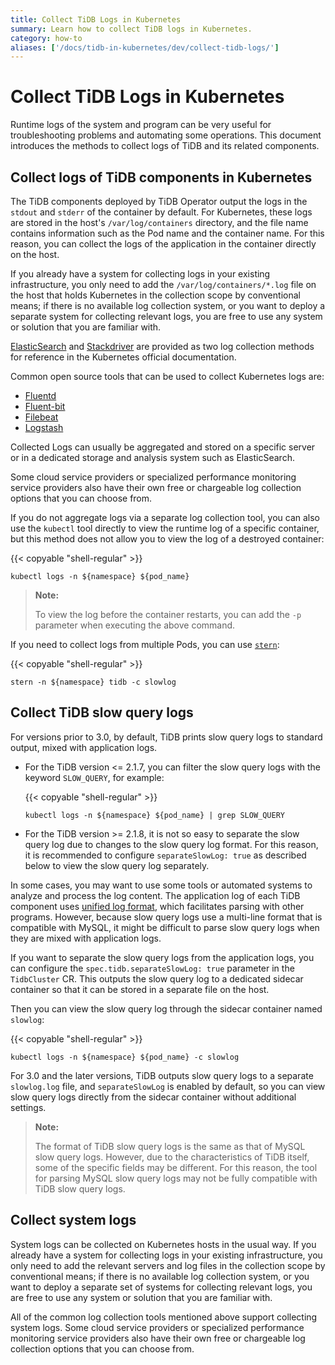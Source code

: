 ```yaml
---
title: Collect TiDB Logs in Kubernetes
summary: Learn how to collect TiDB logs in Kubernetes.
category: how-to
aliases: ['/docs/tidb-in-kubernetes/dev/collect-tidb-logs/']
---
```


# Collect TiDB Logs in Kubernetes

Runtime logs of the system and program can be very useful for troubleshooting problems and automating some operations. This document introduces the methods to collect logs of TiDB and its related components.

## Collect logs of TiDB components in Kubernetes

The TiDB components deployed by TiDB Operator output the logs in the `stdout` and `stderr` of the container by default. For Kubernetes, these logs are stored in the host's `/var/log/containers` directory, and the file name contains information such as the Pod name and the container name. For this reason, you can collect the logs of the application in the container directly on the host.

If you already have a system for collecting logs in your existing infrastructure, you only need to add the `/var/log/containers/*.log` file on the host that holds Kubernetes in the collection scope by conventional means; if there is no available log collection system, or you want to deploy a separate system for collecting relevant logs, you are free to use any system or solution that you are familiar with.

[ElasticSearch](https://kubernetes.io/docs/tasks/debug-application-cluster/logging-elasticsearch-kibana/) and [Stackdriver](https://kubernetes.io/docs/tasks/debug-application-cluster/logging-stackdriver/) are provided as two log collection methods for reference in the Kubernetes official documentation.

Common open source tools that can be used to collect Kubernetes logs are:

- [Fluentd](https://www.fluentd.org/)
- [Fluent-bit](https://fluentbit.io/)
- [Filebeat](https://www.elastic.co/products/beats/filebeat)
- [Logstash](https://www.elastic.co/products/logstash)

Collected Logs can usually be aggregated and stored on a specific server or in a dedicated storage and analysis system such as ElasticSearch.

Some cloud service providers or specialized performance monitoring service providers also have their own free or chargeable log collection options that you can choose from.

If you do not aggregate logs via a separate log collection tool, you can also use the `kubectl` tool directly to view the runtime log of a specific container, but this method does not allow you to view the log of a destroyed container:

{{< copyable "shell-regular" >}}

```shell
kubectl logs -n ${namespace} ${pod_name}
```

> **Note:**
>
> To view the log before the container restarts, you can add the `-p` parameter when executing the above command.

If you need to collect logs from multiple Pods, you can use [`stern`](https://github.com/wercker/stern):

{{< copyable "shell-regular" >}}

```shell
stern -n ${namespace} tidb -c slowlog
```

## Collect TiDB slow query logs

For versions prior to 3.0, by default, TiDB prints slow query logs to standard output, mixed with application logs.

- For the TiDB version <= 2.1.7, you can filter the slow query logs with the keyword `SLOW_QUERY`, for example:

    {{< copyable "shell-regular" >}}

    ```shell
    kubectl logs -n ${namespace} ${pod_name} | grep SLOW_QUERY
    ```

- For the TiDB version >= 2.1.8, it is not so easy to separate the slow query log due to changes to the slow query log format. For this reason, it is recommended to configure `separateSlowLog: true` as described below to view the slow query log separately.

In some cases, you may want to use some tools or automated systems to analyze and process the log content. The application log of each TiDB component uses [unified log format](https://github.com/tikv/rfcs/blob/master/text/2018-12-19-unified-log-format.md), which facilitates parsing with other programs. However, because slow query logs use a multi-line format that is compatible with MySQL, it might be difficult to parse slow query logs when they are mixed with application logs.

If you want to separate the slow query logs from the application logs, you can configure the `spec.tidb.separateSlowLog: true` parameter in the `TidbCluster` CR. This outputs the slow query log to a dedicated sidecar container so that it can be stored in a separate file on the host.

Then you can view the slow query log through the sidecar container named `slowlog`:

{{< copyable "shell-regular" >}}

```shell
kubectl logs -n ${namespace} ${pod_name} -c slowlog
```

For 3.0 and the later versions, TiDB outputs slow query logs to a separate `slowlog.log` file, and `separateSlowLog` is enabled by default, so you can view slow query logs directly from the sidecar container without additional settings.

> **Note:**
>
> The format of TiDB slow query logs is the same as that of MySQL slow query logs. However, due to the characteristics of TiDB itself, some of the specific fields may be different. For this reason, the tool for parsing MySQL slow query logs may not be fully compatible with TiDB slow query logs.

## Collect system logs

System logs can be collected on Kubernetes hosts in the usual way. If you already have a system for collecting logs in your existing infrastructure, you only need to add the relevant servers and log files in the collection scope by conventional means; if there is no available log collection system, or you want to deploy a separate set of systems for collecting relevant logs, you are free to use any system or solution that you are familiar with.

All of the common log collection tools mentioned above support collecting system logs. Some cloud service providers or specialized performance monitoring service providers also have their own free or chargeable log collection options that you can choose from.
